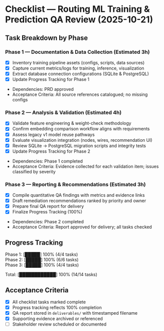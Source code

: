 # Checklist — Routing ML Training & Prediction QA Review (2025-10-21)

## Task Breakdown by Phase

### Phase 1 — Documentation & Data Collection (Estimated 3h)
- [x] Inventory training pipeline assets (configs, scripts, data sources)
- [x] Capture current metrics/logs for training, inference, visualization
- [x] Extract database connection configurations (SQLite & PostgreSQL)
- [x] Update Progress Tracking for Phase 1
- Dependencies: PRD approved
- Acceptance Criteria: All source references catalogued; no missing configs

### Phase 2 — Analysis & Validation (Estimated 4h)
- [x] Validate feature engineering & weight-check methodology
- [x] Confirm embedding comparison workflow aligns with requirements
- [x] Assess legacy v1 model reuse pathways
- [x] Evaluate visualization integration (nodes, wires, recommendation UI)
- [x] Review SQLite → PostgreSQL migration scripts and integrity tests
- [x] Update Progress Tracking for Phase 2
- Dependencies: Phase 1 completed
- Acceptance Criteria: Evidence collected for each validation item; issues classified by severity

### Phase 3 — Reporting & Recommendations (Estimated 3h)
- [x] Compile quantitative QA findings with metrics and evidence links
- [x] Draft remediation recommendations ranked by priority and owner
- [x] Prepare final QA report for delivery
- [x] Finalize Progress Tracking (100%)
- Dependencies: Phase 2 completed
- Acceptance Criteria: Report approved for delivery; all tasks checked

## Progress Tracking

Phase 1: [█████] 100% (4/4 tasks)  
Phase 2: [█████] 100% (6/6 tasks)  
Phase 3: [█████] 100% (4/4 tasks)  

Total: [████████████] 100% (14/14 tasks)

## Acceptance Criteria
- [x] All checklist tasks marked complete
- [x] Progress tracking reflects 100% completion
- [x] QA report stored in `deliverables/` with timestamped filename
- [x] Supporting evidence archived or referenced
- [ ] Stakeholder review scheduled or documented
